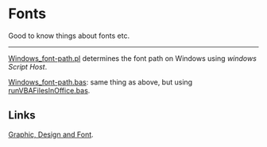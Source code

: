 # Fonts

Good to know things about fonts etc.

-----

[Windows_font-path.pl](https://github.com/ReneNyffenegger/Fonts/blob/master/Windows_font-path.pl) determines the
font path on Windows using *windows Script Host*.

[Windows_font-path.bas](https://github.com/ReneNyffenegger/Fonts/blob/master/Windows_font-path.bas): same thing
as above, but using [runVBAFilesInOffice.bas](https://github.com/ReneNyffenegger/runVBAFilesInOffice).

## Links

[Graphic, Design and Font](https://github.com/ReneNyffenegger/Graphic-Design-and-Font).
